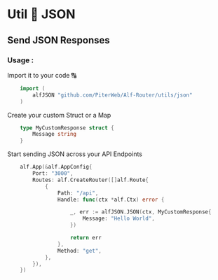 # Util 🧩 JSON

## Send JSON Responses

### Usage :

Import it to your code 🔠
```go
    import (
        alfJSON "github.com/PiterWeb/Alf-Router/utils/json"
    )
```

Create your custom Struct or a Map
```go
    type MyCustomResponse struct {
        Message string
    }
```

Start sending JSON across your API Endpoints
```go
    alf.App(&alf.AppConfig{
    	Port: "3000",
    	Routes: alf.CreateRouter([]alf.Route{
    		{
				Path: "/api",
				Handle: func(ctx *alf.Ctx) error {

					_, err := alfJSON.JSON(ctx, MyCustomResponse{
                        Message: "Hello World",
                    })

					return err
				},
				Method: "get",
			},
    	}),
    })
```
